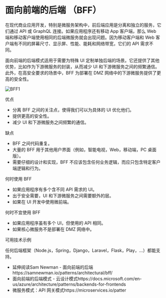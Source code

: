 # 面向前端的后端 （BFF）

在现代商业应用开发，特别是微服务架构中，前后端应用是分离和独立的服务，它们通过 API 或 GraphQL 连接。如果应用程序还有移动 App 客户端，那么 Web 端和移动客户端使用相同的后端微服务就会出现问题。因为移动客户端和 Web 客户端有不同的屏幕尺寸、显示屏、性能、能耗和网络带宽，它们的 API 需求不同。

面向前端的后端模式适用于需要为特殊 UI 定制单独后端的场景。它还提供了其他优势，比如作为下游微服务的封装，从而减少 UI 和下游微服务之间的频繁通信。此外，在高安全要求的场景中，BFF 为部署在 DMZ 网络中的下游微服务提供了更高的安全性。

![BFF1](https://picx.zhimg.com/80/v2-9d7d633aeb10cd53d5ecbe2d980c1f35_720w.webp?source=1940ef5c)

优点

- 分离 BFF 之间的关注点，使得我们可以为具体的 UI 优化他们。
- 提供更高的安全性。
- 减少 UI 和下游微服务之间频繁的通信。

缺点

- BFF 之间代码重复。
- 大量的 BFF 用于其他用户界面（例如，智能电视，Web，移动端，PC 桌面版）。
- 需要仔细的设计和实现，BFF 不应该包含任何业务逻辑，而应只包含特定客户端逻辑和行为。

何时使用 BFF

- 如果应用程序有多个含不同 API 需求的 UI。
- 出于安全需要，UI 和下游微服务之间需要额外的层。
- 如果在 UI 开发中使用微前端。

何时不宜使用 BFF

- 如果应用程序虽有多个 UI，但使用的 API 相同。
- 如果核心微服务不是部署在 DMZ 网络中。

可用技术示例

任何后端框架（Node.js，Spring，Django，Laravel，Flask，Play，…）都能支持。

- 延伸阅读Sam Newman - 面向前端的后端https://samnewman.io/patterns/architectural/bff/
- 面向前端的后端模式 - 云设计模式https://docs.microsoft.com/en-us/azure/architecture/patterns/backends-for-frontends
- 微服务模式：API 网关模式https://microservices.io/patter
